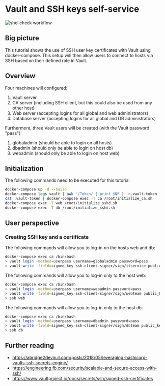 # Vault and SSH keys self-service

![shellcheck workflow](https://github.com/tropicalwave/ssh-vault/actions/workflows/shellcheck.yml/badge.svg)

## Big picture

This tutorial shows the use of SSH user key certificates with Vault
using docker-compose. This setup will then allow users to connect
to hosts via SSH based on their defined role in Vault.

## Overview

Four machines will configured:

1. Vault server
2. CA server (including SSH client, but this could also be used from any other host)
3. Web server (accepting logins for all global and web administrators)
4. Database server (accepting logins for all global and DB administrators)

Furthermore, three Vault users will be created (with the Vault password "pass"):
1. globaladmin (should be able to login on all hosts)
2. dbadmin (should only be able to login on host db)
3. webadmin (should only be able to login on host web)

## Initialization

The following commands need to be executed for this tutorial
```bash
docker-compose up -d --build
docker-compose logs vault | awk '/Token/ { print $NF }' >.vault-token
cat .vault-token | docker-compose exec -T ca /root/initialize_ca.sh
docker-compose exec -T web /root/initialize_sshd.sh
docker-compose exec -T db /root/initialize_sshd.sh
```

## User perspective

### Creating SSH key and a certificate

The following commands will allow you to log-in on the hosts web and db:
```bash
docker-compose exec ca /bin/bash
> vault login -method=userpass username=globaladmin password=pass
> vault write -field=signed_key ssh-client-signer/sign/itservice public_key=@$HOME/.ssh/id_rsa.pub > $HOME/.ssh/id_rsa-cert.pub
```

The following commands will allow you to log-in only to the host web:
```bash
docker-compose exec ca /bin/bash
> vault login -method=userpass username=webadmin password=pass
> vault write -field=signed_key ssh-client-signer/sign/webteam public_key=@$HOME/.ssh/id_rsa.pub > $HOME/.ssh/id_rsa-cert.pub
> ssh web
```

The following commands will allow you to log-in only to the host db:
```bash
docker-compose exec ca /bin/bash
> vault login -method=userpass username=dbadmin password=pass
> vault write -field=signed_key ssh-client-signer/sign/dbteam public_key=@$HOME/.ssh/id_rsa.pub > $HOME/.ssh/id_rsa-cert.pub
> ssh db
```

## Further reading

* <https://abridge2devnull.com/posts/2018/05/leveraging-hashicorp-vaults-ssh-secrets-engine/>
* <https://engineering.fb.com/security/scalable-and-secure-access-with-ssh/>
* <https://www.vaultproject.io/docs/secrets/ssh/signed-ssh-certificates>
